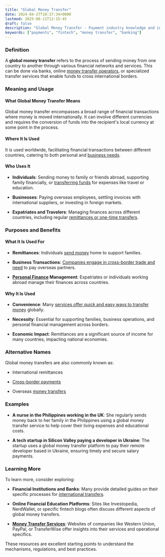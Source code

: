 ```yaml
---
title: "Global Money Transfer"
date: 2024-04-27T10:37:34+0000
lastmod: 2025-08-11T12:15:45
draft: false
description: "Global Money Transfer - Payment industry knowledge and insights"
keywords: ["payments", "fintech", "money transfer", "banking"]
---
```


### Definition

A **global money transfer** refers to the process of sending money from one country to another through various financial networks and services. This can be done via banks, online [money transfer operators](https://faisalkhanllc.xyz/resources/payments-wiki/m/money-transfer-operator-mto/), or specialized transfer services that enable funds to cross international borders.

### Meaning and Usage

#### What Global Money Transfer Means

Global money transfer encompasses a broad range of financial transactions where money is moved internationally. It can involve different currencies and requires the conversion of funds into the recipient's local currency at some point in the process.

#### Where It Is Used

It is used worldwide, facilitating financial transactions between different countries, catering to both personal and [business needs](https://faisalkhan.com/solutions/risk-and-compliance/do-authorized-agents-of-a-money-services-businesses-need-a-compliance-officer/).

#### Who Uses It

- **Individuals**: Sending money to family or friends abroad, supporting family financially, or [transferring funds](https://faisalkhan.com/learn/payments-wiki/cbft-cross-border-funds-transfer/) for expenses like travel or education.

- **Businesses**: Paying overseas employees, settling invoices with international suppliers, or investing in foreign markets.

- **Expatriates and Travelers**: Managing finances across different countries, including regular [remittances or one-time transfers](https://faisalkhan.com/learn/videos/value-addition-in-money-transfers-remittances/).

### Purposes and Benefits

#### What It Is Used For

- **Remittances**: Individuals [send money](https://faisalkhan.com/learn/faq/faq-money-transfer-remittances/can-i-send-money-to-a-third-country-like-china-or-europe/) home to support families.

- **Business Transactions**: [Companies engage in cross-border trade and need](https://faisalkhan.com/learn/videos/where-does-your-company-need-to-be-registered-for-raas/) to pay overseas partners.

- **[Personal Finance](https://faisalkhan.com/2019/02/27/personal-finance-5-steps-for-less-stress/) Management**: Expatriates or individuals working abroad manage their finances across countries.

#### Why It Is Used

- **Convenience**: Many [services offer quick and easy ways to transfer money](https://faisalkhan.com/learn/videos/so-you-want-to-start-a-money-transfer-service-remittance-as-a-service/) globally.

- **Necessity**: Essential for supporting families, business operations, and personal financial management across borders.

- **Economic Impact**: Remittances are a significant source of income for many countries, impacting national economies.

### Alternative Names

Global money transfers are also commonly known as:

- International remittances

- [Cross-border payments](https://faisalkhan.com/solutions/consulting-services/cross-border-payments-strategy-consulting/)

- Overseas [money transfers](https://faisalkhan.com/pricing/money-transfer-operator-license-coverage-consulting-fees/)

### Examples

- **A nurse in the Philippines working in the UK**: She regularly sends money back to her family in the Philippines using a global money transfer service to help cover their living expenses and educational costs.

- **A tech startup in Silicon Valley paying a developer in Ukraine**: The startup uses a global money transfer platform to pay their remote developer based in Ukraine, ensuring timely and secure salary payments.

### Learning More

To learn more, consider exploring:

- **Financial Institutions and Banks**: Many provide detailed guides on their specific processes for [international transfers](https://faisalkhan.com/2024/02/04/cbn-tightens-grip-on-forex-and-international-transfers-a-strategic-move-to-stabilize-the-naira/).

- **Online Financial Education Platforms**: Sites like Investopedia, NerdWallet, or specific fintech blogs often discuss different aspects of global money transfers.

- **[Money Transfer Services](https://faisalkhan.com/learn/videos/do-i-need-a-license-to-start-a-money-transfer-service/)**: Websites of companies like Western Union, PayPal, or TransferWise offer insights into their services and operational specifics.

These resources are excellent starting points to understand the mechanisms, regulations, and best practices.